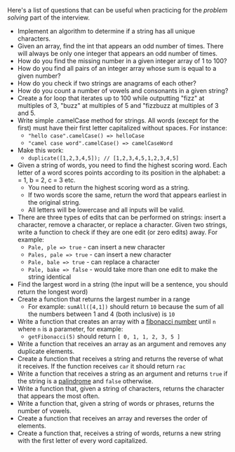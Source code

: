 
Here's a list of questions that can be useful when practicing for the _problem solving_ part of the interview.

  

-   Implement an algorithm to determine if a string has all unique characters.
-   Given an array, find the int that appears an odd number of times. There will always be only one integer that appears an odd number of times.
-   How do you find the missing number in a given integer array of 1 to 100?
-   How do you find all pairs of an integer array whose sum is equal to a given number?
-   How do you check if two strings are anagrams of each other?
-   How do you count a number of vowels and consonants in a given string?
-   Create a for loop that iterates up to 100 while outputting "fizz" at multiples of 3, "buzz" at multiples of 5 and "fizzbuzz at multiples of 3 and 5.
-   Write simple .camelCase method for strings. All words (except for the first) must have their first letter capitalized without spaces. For instance:
    -   `"hello case".camelCase() => helloCase`
    -   `"camel case word".camelCase() => camelCaseWord`
-   Make this work:
    -   `duplicate([1,2,3,4,5]); // [1,2,3,4,5,1,2,3,4,5]`
-   Given a string of words, you need to find the highest scoring word. Each letter of a word scores points according to its position in the alphabet: a = 1, b = 2, c = 3 etc.
    -   You need to return the highest scoring word as a string.
    -   If two words score the same, return the word that appears earliest in the original string.
    -   All letters will be lowercase and all inputs will be valid.
-   There are three types of edits that can be performed on strings: insert a character, remove a character, or replace a character. Given two strings, write a function to check if they are one edit (or zero edits) away. For example:
    -   `Pale, ple => true` - can insert a new character
    -   `Pales, pale => true` - can insert a new character
    -   `Pale, bale => true` - can replace a character
    -   `Pale, bake => false` - would take more than one edit to make the string identical
-   Find the largest word in a string (the input will be a sentence, you should return the longest word)
-   Create a function that returns the largest number in a range
    -   For example: `sumAll([4,1])` should return `10` because the sum of all the numbers between 1 and 4 (both inclusive) is `10`
-   Write a function that creates an array with a [fibonacci number](https://en.wikipedia.org/wiki/Fibonacci_number) until `n` where `n` is a parameter, for example:
    -   `getFibonacci(5)` should return `[ 0, 1, 1, 2, 3, 5 ]`
-   Write a function that receives an array as an argument and removes any duplicate elements.
-   Create a function that receives a string and returns the reverse of what it receives. If the function receives `car` it should return `rac`
-   Write a function that receives a string as an argument and returns `true` if the string is a [palindrome](https://en.wikipedia.org/wiki/Palindrome) and `false` otherwise.
-   Write a function that, given a string of characters, returns the character that appears the most often.
-   Write a function that, given a string of words or phrases, returns the number of vowels.
-   Create a function that receives an array and reverses the order of elements.
-   Create a function that, receives a string of words, returns a new string with the first letter of every word capitalized.